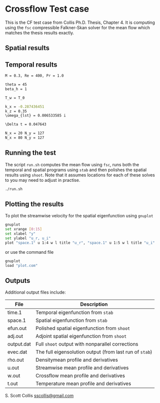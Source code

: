# Crossflow Test case

This is the CF test case from Collis Ph.D. Thesis, Chapter 4.
It is computing using the `fsc` compressible Falkner-Skan solver 
for the mean flow which matches the thesis results exactly.

## Spatial results

## Temporal results

```bash
M = 0.3, Re = 400, Pr = 1.0

theta = 45
beta_h = 1

T_w = T_0 

k_x = -0.287436451
k_z = 0.35
\omega_{lst} = 0.006533585 i

\Delta t = 0.047643

N_x = 20 N_y = 127
N_x = 80 N_y = 127
```

## Running the test

The script `run.sh` computes the mean flow using `fsc`, runs both
the temporal and spatial programs using `stab` and then polishes
the spatial results using `shoot`.  Note that it assumes locations
for each of these solves to you may need to adjust in practise.

```bash
./run.sh
```
## Plotting the results

To plot the streamwise velocity for the spatial eigenfunction using `gnuplot`

```bash
gnuplot
set xrange [0:15]
set xlabel "y"
set ylabel "u_r, u_i"
plot "space.1" u 1:4 w l title "u_r", "space.1" u 1:5 w l title "u_i"
```

or use the command file

```bash
gnuplot
load "plot.com"
```
## Outputs

Additional output files include:

File        |    Description
------------|--------------------------------------------
time.1      |    Temporal eigenfunction from `stab`
space.1     |    Spatial eigenfunction from `stab`
efun.out    |    Polished spatial eigenfunction from `shoot`
adj.out     |    Adjoint spatial eigenfunction from `shoot`
output.dat  |    Full `shoot` output with nonparallel corrections
evec.dat    |    The full eigensolution output (from last run of `stab`)
rho.out     |    Densitymean profile and derivatives
u.out       |    Streamwise mean profile and derivatives
w.out       |    Crossflow mean profile and derivatives
t.out       |    Temperature mean profile and derivatives

S. Scott Collis
sscollis@gmail.com

